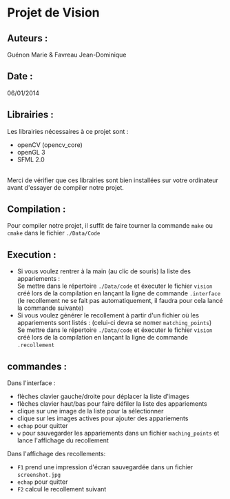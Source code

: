 ﻿Projet de Vision
================

Auteurs :
---------
Guénon Marie & Favreau Jean-Dominique

Date :
------
06/01/2014

Librairies :
------------
Les librairies nécessaires à ce projet sont :<br>

* openCV (opencv_core)
* openGL 3
* SFML 2.0

<br>Merci de vérifier que ces librairies sont bien installées sur votre ordinateur avant d'essayer de compiler notre projet.

Compilation :
-------------
Pour compiler notre projet, il suffit de faire tourner la commande `make` ou `cmake` dans le fichier `./Data/Code`

Execution :
-----------

* Si vous voulez rentrer à la main (au clic de souris) la liste des appariements :<br>
Se mettre dans le répertoire `./Data/code` et éxecuter le fichier `vision` créé lors de la compilation en lançant la ligne de commande `.interface`
(le recollement ne se fait pas automatiquement, il faudra pour cela lancé la commande suivante)
* Si vous voulez générer le recollement à partir d'un fichier où les appariements sont listés : (celui-ci devra se nomer `matching_points`)<br>
Se mettre dans le répertoire `./Data/code` et éxecuter le fichier `vision` créé lors de la compilation en lançant la ligne de commande `.recollement`


commandes :
-----------
Dans l'interface :

* flèches clavier gauche/droite pour déplacer la liste d'images
* flèches clavier haut/bas pour faire défiler la liste des appariements
* clique sur une image de la liste pour la sélectionner
* clique sur les images actives pour ajouter des appariements
* `echap` pour quitter
* `w` pour sauvegarder les appariements dans un fichier `maching_points` et lance l'affichage du recollement

Dans l'affichage des recollements:

* `F1` prend une impression d'écran sauvegardée dans un fichier `screenshot.jpg`
* `echap` pour quitter
* `F2` calcul le recollement suivant

